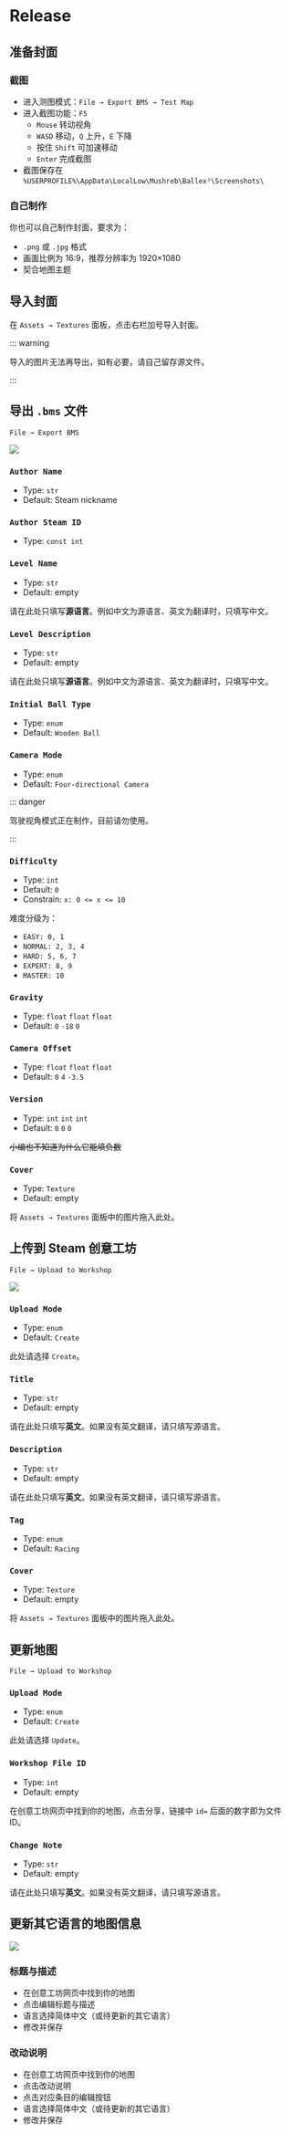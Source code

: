 # Release

## 准备封面

### 截图

- 进入测图模式：`File → Export BMS → Test Map`
- 进入截图功能：`F5`
  - `Mouse` 转动视角
  - `WASD` 移动，`Q` 上升，`E` 下降
  - 按住 `Shift` 可加速移动
  - `Enter` 完成截图
- 截图保存在 `%USERPROFILE%\AppData\LocalLow\Mushreb\Ballex²\Screenshots\`

### 自己制作

你也可以自己制作封面，要求为：

- `.png` 或 `.jpg` 格式
- 画面比例为 16:9，推荐分辨率为 1920×1080
- 契合地图主题

## 导入封面

在 `Assets → Textures` 面板，点击右栏加号导入封面。

::: warning

导入的图片无法再导出，如有必要，请自己留存源文件。

:::

## 导出 `.bms` 文件

`File → Export BMS`

![](/images/level-info-legend.jpg)

### `Author Name`

- Type: `str`
- Default: Steam nickname

### `Author Steam ID`

- Type: `const int`

### `Level Name`

- Type: `str`
- Default: empty

请在此处只填写**源语言**。例如中文为源语言、英文为翻译时，只填写中文。

### `Level Description`

- Type: `str`
- Default: empty

请在此处只填写**源语言**。例如中文为源语言、英文为翻译时，只填写中文。

### `Initial Ball Type`

- Type: `enum`
- Default: `Wooden Ball`

### `Camera Mode`

- Type: `enum`
- Default: `Four-directional Camera`

::: danger

驾驶视角模式正在制作，目前请勿使用。

:::

### `Difficulty`

- Type: `int`
- Default: `0`
- Constrain: `x: 0 <= x <= 10`

难度分级为：

- `EASY: 0, 1`
- `NORMAL: 2, 3, 4`
- `HARD: 5, 6, 7`
- `EXPERT: 8, 9`
- `MASTER: 10`

### `Gravity`

- Type: `float` `float` `float`
- Default: `0` `-18` `0`

### `Camera Offset`

- Type: `float` `float` `float`
- Default: `0` `4` `-3.5`

### `Version`

- Type: `int` `int` `int`
- Default: `0` `0` `0`

~~小编也不知道为什么它能填负数~~

### `Cover`

- Type: `Texture`
- Default: empty

将 `Assets → Textures` 面板中的图片拖入此处。

## 上传到 Steam 创意工坊

`File → Upload to Workshop`

![](/images/steam-info-legend.jpg)

### `Upload Mode`

- Type: `enum`
- Default: `Create`

此处请选择 `Create`。

### `Title`

- Type: `str`
- Default: empty

请在此处只填写**英文**。如果没有英文翻译，请只填写源语言。

### `Description`

- Type: `str`
- Default: empty

请在此处只填写**英文**。如果没有英文翻译，请只填写源语言。

### `Tag`

- Type: `enum`
- Default: `Racing`

### `Cover`

- Type: `Texture`
- Default: empty

将 `Assets → Textures` 面板中的图片拖入此处。

## 更新地图

`File → Upload to Workshop`

### `Upload Mode`

- Type: `enum`
- Default: `Create`

此处请选择 `Update`。

### `Workshop File ID`

- Type: `int`
- Default: empty

在创意工坊网页中找到你的地图，点击分享，链接中 `id=` 后面的数字即为文件 ID。

### `Change Note`

- Type: `str`
- Default: empty

请在此处只填写**英文**。如果没有英文翻译，请只填写源语言。

## 更新其它语言的地图信息

![](/images/steam-info-localization.jpg)

### 标题与描述

- 在创意工坊网页中找到你的地图
- 点击编辑标题与描述
- 语言选择简体中文（或待更新的其它语言）
- 修改并保存

### 改动说明

- 在创意工坊网页中找到你的地图
- 点击改动说明
- 点击对应条目的编辑按钮
- 语言选择简体中文（或待更新的其它语言）
- 修改并保存
